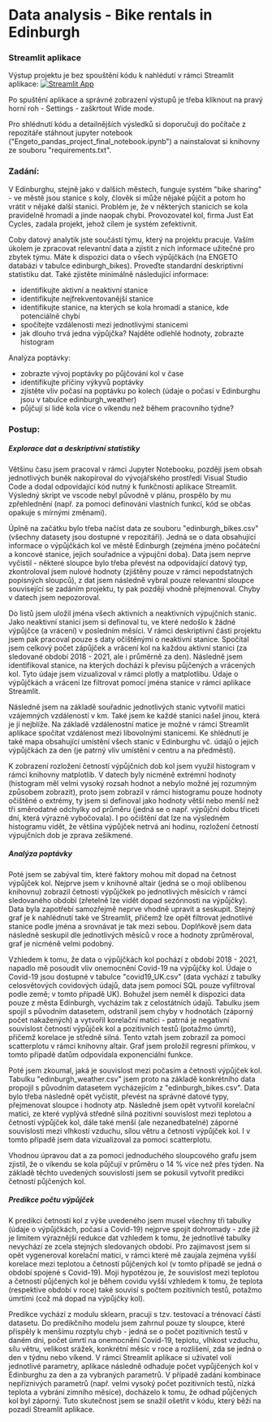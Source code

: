 # Data analysis - Bike rentals in Edinburgh

### Streamlit aplikace
Výstup projektu je bez spouštění kódu k nahlédutí v rámci Streamlit aplikace: [![Streamlit App](https://static.streamlit.io/badges/streamlit_badge_black_white.svg)](https://share.streamlit.io/tomas-weber1994/pandas_project_engeto_data_academy/main/App_streamlit.py)

Po spuštění aplikace a správné zobrazení výstupů je třeba kliknout na pravý horní roh - Settings - zaškrtout Wide mode.

Pro shlédnutí kódu a detailnějších výsledků si doporučuji do počítače z repozitáře stáhnout jupyter notebook ("Engeto_pandas_project_final_notebook.ipynb") a nainstalovat si knihovny ze souboru "requirements.txt".

### Zadání:

V Edinburghu, stejně jako v dalších městech, funguje systém "bike sharing" - ve městě jsou stanice s koly, člověk si může nějaké půjčit a potom ho vrátit v nějaké další stanici. Problém je, že v některých stanicích se kola pravidelně hromadí a jinde naopak chybí. Provozovatel kol, firma Just Eat Cycles, zadala projekt, jehož cílem je systém zefektivnit.

Coby datový analytik jste součástí týmu, který na projektu pracuje. Vaším úkolem je zpracovat relevantní data a zjistit z nich informace užitečné pro zbytek týmu. Máte k dispozici data o všech výpůjčkách (na ENGETO databázi v tabulce edinburgh_bikes). Proveďte standardní deskriptivní statistiku dat. Také zjistěte minimálně následující informace:

 - identifikujte aktivní a neaktivní stanice
 - identifikujte nejfrekventovanější stanice
 - identifikujte stanice, na kterých se kola hromadí a stanice, kde potenciálně chybí
 - spočítejte vzdálenosti mezi jednotlivými stanicemi
 - jak dlouho trvá jedna výpůjčka? Najděte odlehlé hodnoty, zobrazte histogram

Analýza poptávky:

  - zobrazte vývoj poptávky po půjčování kol v čase
  - identifikujte příčiny výkyvů poptávky
  - zjistěte vliv počasí na poptávku po kolech (údaje o počasí v Edinburghu jsou v tabulce edinburgh_weather)
  - půjčují si lidé kola více o víkendu než během pracovního týdne?

### Postup:

##### Explorace dat a deskriptivní statistiky
Většinu času jsem pracoval v rámci Jupyter Notebooku, později jsem obsah jednotlivých buněk nakopíroval do vývojářského prostředí Visual Studio Code a dodal odpovídající kód nutný k funkčnosti aplikace Streamlit. Výsledný skript ve vscode nebyl původně v plánu, prospělo by mu zpřehlednění (např. za pomoci definování vlastních funkcí, kód se občas opakuje s mírnými změnami).

Úplně na začátku bylo třeba načíst data ze souboru "edinburgh_bikes.csv" (všechny datasety jsou dostupné v repozitáři). Jedná se o data obsahující informace o výpůjčkách kol ve městě Edinburgh (zejména jméno počáteční a koncové stanice, jejich souřadnice a výpujční doba).
Data jsem neprve vyčistil - některé sloupce bylo třeba převést na odpovídající datový typ, zkontroloval jsem nulové hodnoty (zjištěny pouze v rámci nepodstatných popisných sloupců), z dat jsem následně vybral pouze relevantní sloupce související se zadáním projektu, ty pak později vhodně přejmenoval. Chyby v datech jsem nepozoroval. 

Do listů jsem uložil jména všech aktivních a neaktivních výpujčních stanic. Jako neaktivní stanici jsem si definoval tu, ve které nedošlo k žádné výpůjčce (a vrácení) v posledním měsíci. V rámci deskriptivní části projektu jsem pak pracoval pouze s daty očištěnými o neaktivní stanice. Spočítal jsem celkový počet zápůjček a vrácení kol na každou aktivní stanici (za sledované období 2018 - 2021, ale i průměrně za den). Následně jsem identifikoval stanice, na kterých dochází k převisu půjčených a vrácených kol. Tyto údaje jsem vizualizoval v rámci plotly a matplotlibu. Údaje o výpůjčkách a vrácení lze filtrovat pomocí jména stanice v rámci aplikace Streamlit.

Následně jsem na základě souřadnic jednotlivých stanic vytvořil matici vzájemných vzdáleností v km. Také jsem ke každé stanici našel jinou, která je jí nejblíže. Na základě vzdálenostní matice je možné v rámci Streamlit aplikace spočítat vzdálenost mezi libovolnými stanicemi. Ke shlédnutí je také mapa obsahující umístění všech stanic v Edinburghu vč. údajů o jejich výpůjčkách za den (je patrný vliv umístění v centru a na předměstí).

K zobrazení rozložení četností výpůjčních dob kol jsem využil histogram v rámci knihovny matplotlib. V datech byly nicméně extrémní hodnoty (histogram měl velmi vysoký rozsah hodnot a nebylo možné jej rozumným způsobem zobrazit), proto jsem zobrazil v rámci histogramu pouze hodnoty očištěné o extrémy, ty jsem si definoval jako hodnoty větší nebo menší než tři směrodatné odchylky od průměru (jedná se o např. výpůjční dobu třiceti dní, která výrazně vybočovala). I po očištění dat lze na výsledném histogramu vidět, že většina výpůjček netrvá ani hodinu, rozložení četností výpujčních dob je zprava zešikmené.

##### Analýza poptávky
Poté jsem se zabýval tím, které faktory mohou mít dopad na četnost výpůjček kol. Nejprve jsem v knihovně altair (jedná se o moji oblíbenou knihovnu) zobrazil četnosti výpůjčkek po jednotlivých měsících v rámci sledovaného období (zřetelně lze vidět dopad sezónnosti na výpůjčky). Data byla zapotřebí samozřejmě neprve vhodně upravit a seskupit. Stejný graf je k nahlédnutí také ve Streamlit, přičemž lze opět filtrovat jednotlivé stanice podle jména a srovnávat je tak mezi sebou. Doplňkově jsem data následně seskupil dle jednotlivých měsíců v roce a hodnoty zprůměroval, graf je nicméně velmi podobný. 

Vzhledem k tomu, že data o výpůjčkách kol pochází z období 2018 - 2021, napadlo mě posoudit vliv onemocnění Covid-19 na výpůjčky kol. Údaje o Covid-19 jsou dostupné v tabulce "covid19_UK.csv" (data vychází z tabulky celosvětových covidových údajů, data jsem pomocí SQL pouze vyfiltroval podle země; v tomto případě UK). Bohužel jsem neměl k dispozici data pouze z města Edinburgh, vycházím tak z celostátních údajů. Tabulku jsem spojil s původním datasetem, odstranil jsem chyby v hodnotách (záporný počet nakažených) a vytvořil korelační matici - patrná je negativní souvislost četností výpůjček kol a pozitivních testů (potažmo úmrtí), přičemž korelace je středně silná. Tento vztah jsem zobrazil za pomoci scatterplotu v rámci knihovny altair. Graf jsem proložil regresní přímkou, v tomto případě datům odpovídala exponenciální funkce.

Poté jsem zkoumal, jaká je souvislost mezi počasím a četností výpůjček kol. Tabulku "edinburgh_weather.csv" jsem proto na základě konkrétního data propojil s původním datasetem vycházejícím z "edinburgh_bikes.csv". Data bylo třeba následně opět vyčistit, převést na správné datové typy, přejmenovat sloupce i hodnoty atp. Následně jsem opět vytvořil korelační matici, ze které vyplývá středně silná pozitivní souvislost mezi teplotou a četností výpůjček kol, dále také menší (ale nezanedbatelné) záporné souvislosti mezi vlhkostí vzduchu, sílou větru a četností výpůjček kol. I v tomto případě jsem data vizualizoval za pomoci scatterplotu.

Vhodnou úpravou dat a za pomoci jednoduchého sloupcového grafu jsem zjistil, že o víkendu se kola půjčují v průměru o 14 % více než přes týden. Na základě těchto uvedených souvislostí jsem se pokusil vytvořit predikci četností půjčených kol. 

##### Predikce počtu výpůjček
K predikci četností kol z výše uvedeného jsem musel všechny tři tabulky (údaje o výpůjčkách, počasí a Covid-19) nejprve spojit dohromady - zde již je limitem výraznější redukce dat vzhledem k tomu, že jednotlivé tabulky nevychází ze zcela stejných sledovaných období. Pro zajímavost jsem si opět vygeneroval korelační matici, v rámci které mě zaujala zejména vyšší korelace mezi teplotou a četností půjčených kol (v tomto případě se jedná o období spojené s Covid-19). Mojí hypotézou je, že souvislost mezi teplotou a četností půjčených kol je během covidu vyšší vzhledem k tomu, že teplota (respektive období v roce) také souvisí s počtem pozitivních testů, potažmo úmrtími (což má dopad na výpůjčky kol).

Predikce vychází z modulu sklearn, pracuji s tzv. testovací a trénovací částí datasetu. Do predikčního modelu jsem zahrnul pouze ty sloupce, které přispěly k menšímu rozptylu chyb - jedná se o počet pozitivních testů v daném dni, počet úmrtí na onemocnění Covid-19, teplotu, vlhkost vzduchu, sílu větru, velikost srážek, konkrétní měsíc v roce a rozlišení, zda se jedná o den v týdnu nebo víkend. V rámci Streamlit aplikace si uživatel volí jednotlivé parametry, aplikace následně odhaduje počet vypůjčených kol v Edinburghu za den a za vybraných parametrů. V případě zadání kombinace nepříznivých parametrů (např. velmi vysoký počet pozitivních testů, nízká teplota a vybrání zimního měsíce), docházelo k tomu, že odhad půjčených kol byl záporný. Tuto skutečnost jsem se snažil ošetřit v kódu, který běží na pozadí Streamlit aplikace.

